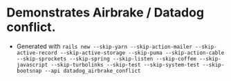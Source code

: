 # Demonstrates Airbrake / Datadog conflict.

* Generated with `rails new --skip-yarn --skip-action-mailer --skip-active-record --skip-active-storage --skip-puma --skip-action-cable --skip-sprockets --skip-spring --skip-listen --skip-coffee --skip-javascript --skip-turbolinks --skip-test --skip-system-test --skip-bootsnap --api datadog_airbrake_conflict`
